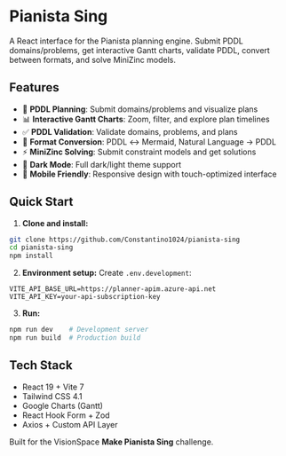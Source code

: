 # Pianista Sing

A React interface for the Pianista planning engine. Submit PDDL domains/problems, get interactive Gantt charts, validate PDDL, convert between formats, and solve MiniZinc models.

## Features

- 🎯 **PDDL Planning**: Submit domains/problems and visualize plans
- 📊 **Interactive Gantt Charts**: Zoom, filter, and explore plan timelines
- ✅ **PDDL Validation**: Validate domains, problems, and plans
- 🔄 **Format Conversion**: PDDL ↔ Mermaid, Natural Language → PDDL
- ⚡ **MiniZinc Solving**: Submit constraint models and get solutions
- 🌙 **Dark Mode**: Full dark/light theme support
- 📱 **Mobile Friendly**: Responsive design with touch-optimized interface

## Quick Start

1. **Clone and install:**
```bash
git clone https://github.com/Constantino1024/pianista-sing
cd pianista-sing
npm install
```

2. **Environment setup:**
Create `.env.development`:
```env
VITE_API_BASE_URL=https://planner-apim.azure-api.net
VITE_API_KEY=your-api-subscription-key
```

3. **Run:**
```bash
npm run dev    # Development server
npm run build  # Production build
```

## Tech Stack

- React 19 + Vite 7
- Tailwind CSS 4.1
- Google Charts (Gantt)
- React Hook Form + Zod
- Axios + Custom API Layer

Built for the VisionSpace **Make Pianista Sing** challenge.
